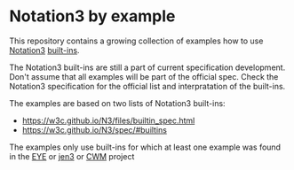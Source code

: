 # Notation3 by example

This repository contains a growing collection of examples how to use
[Notation3](https://w3c.github.io/N3/spec/) [built-ins](https://w3c.github.io/N3/files/builtin_spec.html).

The Notation3 built-ins are still a part of current specification development. Don't assume that all examples will be part of the official spec. Check the Notation3 specification for the official list and interpratation of the built-ins.

The examples are based on two lists of Notation3 built-ins:

- https://w3c.github.io/N3/files/builtin_spec.html
- https://w3c.github.io/N3/spec/#builtins

The examples only use built-ins for which at least one example was found in the [EYE](https://github.com/josd/eye) or [jen3](https://github.com/william-vw/jen3) or [CWM](https://github.com/sbp/cwm) project 

